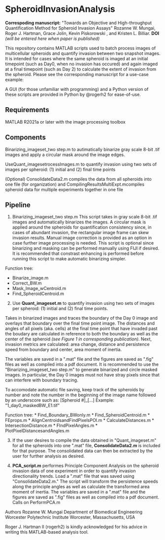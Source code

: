 # SpheroidInvasionAnalysis


**Correspoding manuscript:** "Towards an Objective and High-throughput Quantification Method for Spheroid Invasion Assays" Rozanne W. Mungai, Roger J. Hartman, Grace Jolin, Kevin Piskorowski , and Kristen L. Billiar. **DOI** *(will be entered here when paper is published)*

This repository contains MATLAB scripts used to batch process images of multicellular spheroids and quantify invasion between two snapshot images. It is intended for cases where the same spheroid is imaged at an initial timepoint (such as Day0, when no invasion has occured) and again imaged at a final timepoint (such as Day 2) to calculate the extent of invasion from the spheroid. Please see the corresponding manuscript for a use-case example:

A GUI (for those unfamiliar with programming) and a Python version of these scripts are provided in Python by @rogerh2 for ease-of-use. 

## **Requirements**
MATLAB R2021a or later with the image processing toolbox

## **Components**

Binarizing_imageset_two step.m to autimatically binarize gray scale 8-bit .tif images and apply a circular mask around the image edges. 

UseQuant_imagesetrocessImages.m to quantify invasion using two sets of images per spheroid: (1) initial and (2) final time points

(Optional) ConsolidateData2.m compiles the data from all spheroids into one file (for organization) and CompilingResultsMultiExpt.mcompiles spheroid data for multiple experiments together in one file


## **Pipeline**

1. Binarizing_imageset_two step.m This script takes in gray scale 8-bit .tif images and automatically binarizes the images. A circular mask is applied around the spheroids for quantification consistency since, in cases of abundant invasion, the rectangular image frame can skew invasion results. Manual image correction is provided as an option in case further image processing is needed. This script is optional since binarizing and masking can be performed manually using FIJI if desired. It is recommended that constrast enhancing is performed before running this script to make automatic binarizing simpler.

Function tree:
  * Binarize_image.m
  * Correct_BW.m
  * Mask_Image_wCentroid.m
  * Find_SpheroidCentroid.m

2. Use **Quant_imageset.m** to quantify invasion using two sets of images per spheroid: (1) initial and (2) final time points. 

Takes in binarized images and traces the boundary of the Day 0 image and overlays that boundary over the final time point image. The distances and angles of all pixels (aka. cells) at the final time point that have invaded past the boudary are calculated in reference to both the boundary as well as the center of the spheroid *(see Figure 1 in corresponding publication)*. Next, invasion metrics are calculated: area change, distance and persistence speed from boundary and center, area moment of inertia. 

The variables are saved in a ".mat" file and the figures are saved as ".fig" files as well as compiled into a pdf document. It is recommended to use the "Binarizing_imageset_two step.m" to generate binarized and circle masked images. In particular, the Day 0 images must not have stray pixels since that can interfere with boundary tracing. 

To accomodate automatic file saving, keep track of the spheroids by number and note the number in the beginning of the image name followed by an underscore such as: [Spheroid #]_[...]
Example: "1_day0_maskedBW_E1.tif"

  Function tree:
    * Find_Boundary_BWonly.m
    * Find_SpheroidCentroid.m
    * FEprops.m
    * AlignCentroidsandFindPixelsPOI.m
    * CalculateDistances.m
    * IntersectionDistance.m
    * FIndPixelAngles.m
    * PlotPixelDistancesandAngles.m
  
3. If the user desires to compile the data obtained in "Quant_imageset.m" for all the spheroids into one ".mat" file, **ConsolidateData2.m** is included for that purpose. The consolidated data can then be extracted by the user for further analysis as desired. 

4. **PCA_script.m** performes Principle Component Analysis on the spheroid invasion data of one experiment in order to quantify invasion directionality trends. Load a ".mat" file that was saved using "ConsolidateData2.m." The script will transform the persistence speeds along the principle angles as well as calculate the transformed area moment of inertia. The variables are saved in a ".mat" file and the figures are saved as ".fig" files as well as compiled into a pdf document.
Calls on PerformPCA.m


Authors
Rozanne W. Mungai
Department of Biomedical Engineering
Worcester Polytechnic Institute
Worcester, Massachusetts, USA

Roger J. Hartman II (rogerh2) is kindly acknowledged for his advice in writing this MATLAB-based analysis tool. 
